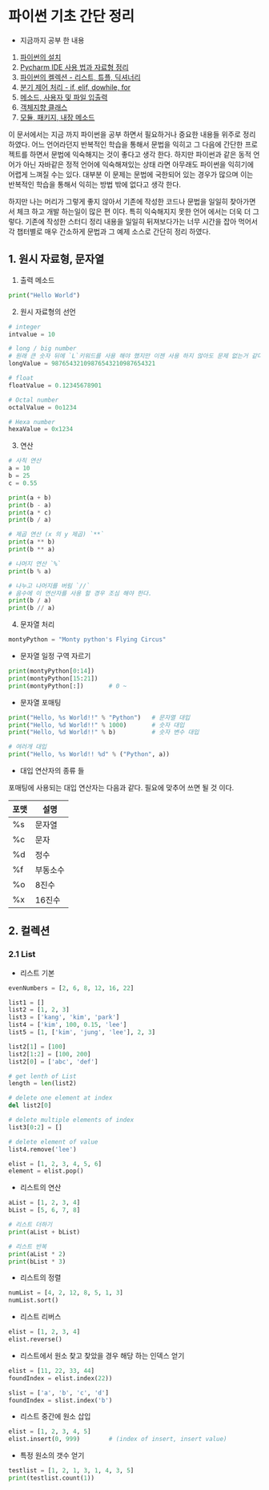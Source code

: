 # 파이썬 기초 간단 정리 

- 지금까지 공부 한 내용 
 1. [파이썬의 설치](https://github.com/ksu3101/TIL/blob/master/PythonDjango/170108.md)
 2. [Pycharm IDE 사용 법과 자료형 정리](https://github.com/ksu3101/TIL/blob/master/PythonDjango/170115.md)
 3. [파이썬의 켈렉션 - 리스트, 튜플, 딕셔너리 ](https://github.com/ksu3101/TIL/blob/master/PythonDjango/170118.md)
 4. [분기 제어 처리 - if, elif, dowhile, for](https://github.com/ksu3101/TIL/blob/master/PythonDjango/170128.md)
 5. [메소드, 사용자 및 파일 입출력](https://github.com/ksu3101/TIL/blob/master/PythonDjango/170201.md)
 6. [객체지향 클래스](https://github.com/ksu3101/TIL/blob/master/PythonDjango/170207.md)
 7. [모듈, 패키지, 내장 메소드](https://github.com/ksu3101/TIL/blob/master/PythonDjango/170214.md)

이 문서에서는 지금 까지 파이썬을 공부 하면서 필요하거나 중요한 내용들 위주로 정리 하였다. 어느 언어라던지 반복적인 학습을 통해서 문법을 익히고 그 다음에 간단한 프로젝트를 하면서 문법에 익숙해지는 것이 좋다고 생각 한다. 하지만 파이썬과 같은 동적 언어가 아닌 자바같은 정적 언어에 익숙해져있는 상태 라면 아무래도 파이썬을 익히기에 어렵게 느껴질 수는 있다. 대부분 이 문제는 문법에 국한되어 있는 경우가 많으며 이는 반복적인 학습을 통해서 익히는 방법 밖에 없다고 생각 한다. 

하지만 나는 머리가 그렇게 좋지 않아서 기존에 작성한 코드나 문법을 일일히 찾아가면서 체크 하고 개발 하는일이 많은 편 이다. 특히 익숙해지지 못한 언어 에서는 더욱 더 그렇다. 기존에 작성한 스터디 정리 내용을 일일히 뒤져보다가는 너무 시간을 잡아 먹어서 각 챕터별로 매우 간소하게 문법과 그 예제 소스로 간단히 정리 하였다. 

## 1. 원시 자료형, 문자열 

1. 출력 메소드 

```py 
print("Hello World")
```

2. 원시 자료형의 선언 

```py 
# integer
intvalue = 10

# long / big number
# 원래 큰 숫자 뒤에 `L`키워드를 사용 해야 했지만 이젠 사용 하지 않아도 문제 없는거 같다. 
longValue = 98765432109876543210987654321

# float
floatValue = 0.12345678901

# Octal number
octalValue = 0o1234

# Hexa number
hexaValue = 0x1234
```

3. 연산 

```py 
# 사칙 연산
a = 10
b = 25
c = 0.55

print(a + b)
print(b - a)
print(a * c)
print(b / a)

# 제곱 연산 (x 의 y 제곱) `**`
print(a ** b)
print(b ** a)

# 나머지 연산 `%`
print(b % a)

# 나누고 나머지를 버림 `//`
# 음수에 이 연산자를 사용 할 경우 조심 해야 한다.
print(b / a)
print(b // a)
```

4. 문자열 처리 

```py
montyPython = "Monty python's Flying Circus"
```

- 문자열 일정 구역 자르기 

```py
print(montyPython[0:14])
print(montyPython[15:21])
print(montyPython[:])       # 0 ~ 
```

- 문자열 포매팅 

```py
print("Hello, %s World!!" % "Python")   # 문자열 대입
print("Hello, %d World!!" % 1000)       # 숫자 대입
print("Hello, %d World!!" % b)          # 숫자 변수 대입

# 여러개 대입
print("Hello, %s World!! %d" % ("Python", a))
```

- 대입 연산자의 종류 들 

포매팅에 사용되는 대입 연산자는 다음과 같다. 필요에 맞추어 쓰면 될 것 이다. 

포맷 | 설명 
--- | --- 
%s | 문자열 
%c | 문자 
%d | 정수 
%f | 부동소수
%o | 8진수 
%x | 16진수 


## 2. 컬렉션 

### 2.1 List 

- 리스트 기본 

```py
evenNumbers = [2, 6, 8, 12, 16, 22]

list1 = []
list2 = [1, 2, 3]
list3 = ['kang', 'kim', 'park']
list4 = ['kim', 100, 0.15, 'lee']
list5 = [1, ['kim', 'jung', 'lee'], 2, 3]

list2[1] = [100]
list2[1:2] = [100, 200]
list2[0] = ['abc', 'def'] 

# get lenth of List 
length = len(list2)

# delete one element at index
del list2[0]

# delete multiple elements of index
list3[0:2] = []

# delete element of value 
list4.remove('lee')

elist = [1, 2, 3, 4, 5, 6]
element = elist.pop()
```

- 리스트의 연산 

```py
aList = [1, 2, 3, 4]
bList = [5, 6, 7, 8]

# 리스트 더하기
print(aList + bList)

# 리스트 반복
print(aList * 2)
print(bList * 3)
``` 

- 리스트의 정렬 

```py 
numList = [4, 2, 12, 8, 5, 1, 3]
numList.sort()
```

- 리스트 리버스 

```py 
elist = [1, 2, 3, 4]
elist.reverse()
```

- 리스트에서 원소 찾고 찾았을 경우 해당 하는 인덱스 얻기 

```py 
elist = [11, 22, 33, 44]
foundIndex = elist.index(22))

slist = ['a', 'b', 'c', 'd']
foundIndex = slist.index('b')
```

- 리스트 중간에 원소 삽입 

```py 
elist = [1, 2, 3, 4, 5]
elist.insert(0, 999)        # (index of insert, insert value)
```

- 특정 원소의 갯수 얻기 

```py 
testlist = [1, 2, 1, 3, 1, 4, 3, 5]
print(testlist.count(1))
```
